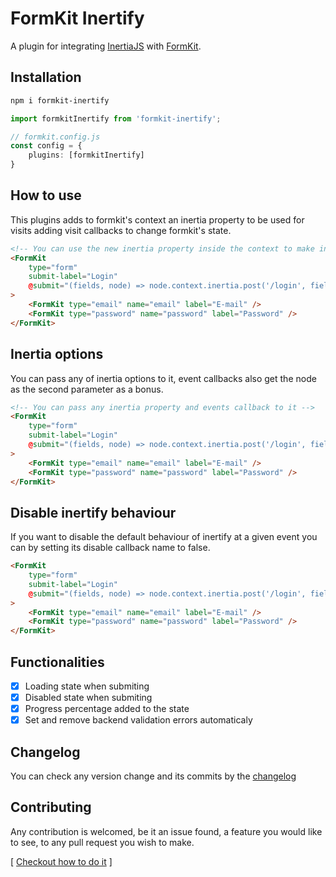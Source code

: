 # FormKit Inertify

A plugin for integrating [InertiaJS](https://inertiajs.com/) with [FormKit](https://github.com/formkit/formkit).

## Installation

```bash
npm i formkit-inertify
```

```ts
import formkitInertify from 'formkit-inertify';

// formkit.config.js
const config = {
    plugins: [formkitInertify]
}
```

## How to use

This plugins adds to formkit's context an inertia property to be used for visits adding visit callbacks to change formkit's state.

```html
<!-- You can use the new inertia property inside the context to make inertia visits -->
<FormKit
    type="form"
    submit-label="Login"
    @submit="(fields, node) => node.context.inertia.post('/login', fields)"
>
    <FormKit type="email" name="email" label="E-mail" />
    <FormKit type="password" name="password" label="Password" />
</FormKit>
```

## Inertia options

You can pass any of inertia options to it, event callbacks also get the node as the second parameter as a bonus.

```html
<!-- You can pass any inertia property and events callback to it -->
<FormKit
    type="form"
    submit-label="Login"
    @submit="(fields, node) => node.context.inertia.post('/login', fields, { onBefore: (visit, node) => { console.log(visit, node); }})"
>
    <FormKit type="email" name="email" label="E-mail" />
    <FormKit type="password" name="password" label="Password" />
</FormKit>
```

## Disable inertify behaviour

If you want to disable the default behaviour of inertify at a given event you can by setting its disable callback name to false.

```html
<FormKit
    type="form"
    submit-label="Login"
    @submit="(fields, node) => node.context.inertia.post('/login', fields, { onBefore: (visit, node) => { console.log(visit, node); }, disable: { onError: false } })"
>
    <FormKit type="email" name="email" label="E-mail" />
    <FormKit type="password" name="password" label="Password" />
</FormKit>
```

## Functionalities

- [x] Loading state when submiting
- [x] Disabled state when submiting
- [x] Progress percentage added to the state
- [x] Set and remove backend validation errors automaticaly

## Changelog

You can check any version change and its commits by the [changelog](https://github.com/gustavofenilli/formkit-inertify/blob/main/CHANGELOG.md)

## Contributing

Any contribution is welcomed, be it an issue found, a feature you would like to see, to any pull request you wish to make.

[ [Checkout how to do it](https://github.com/GustavoFenilli/formkit-inertify/blob/main/CONTRIBUTING.md) ]
